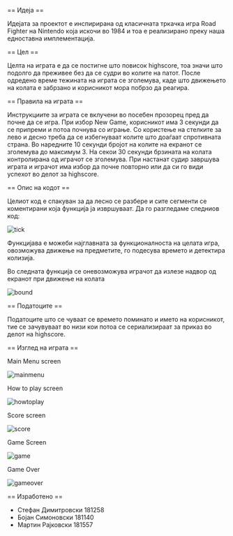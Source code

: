 == Идеја ==

Идејата за проектот е инспирирана од класичната тркачка игра Road Fighter на Nintendo кoja искочи во 1984 и тоа е реализирано преку наша едноставна имплементација.

== Цел ==

Целта на играта е да се постигне што повисок highscore, тоа значи што подолго да преживее без да се судри во колите на патот. После одредено време тежината на играта се зголемува, каде што движењето на колата е забрзано и корисникот мора побрзо да реагира.

== Правила на играта ==

Инструкциите за играта се вклучени во посебен прозорец пред да почне да се игра. При избор New Game, корисникот има 3 секунди да се припреми и потоа почнува со играње. Со користење на стелките за лево и десно треба да се избегнуваат колите што доаѓаат спротивната страна. Во наредните 10 секунди бројот на колите на екранот се зголемува до максимум 3. На секои 30 секунди брзината на колата контролирана од играчот се зголемува. При настанат судир завршува играта и играчот има избор да почне повторно или да си го види успехот во делот за highscore.

== Опис на кодот ==

Целиот код е спакуван за да лесно се разбере и сите сегменти се коментирани која функција ја извршуваат. Да го разгледаме следниов код:

<img src="https://i.imgur.com/S8EA6Xr.png" alt="tick"/>

Функцијава е можеби најглавната за функционалноста на целата игра, овозможува движење на предметите, го подесува времето и детектира колизија.

Во следната функција се оневозможува играчот да излезе надвор од екранот при движење на колата


<img src="https://i.imgur.com/zaDuwCf.png" alt="bound"/>

== Податоците ==

Податоците што се чуваат се времето поминато и името на корисникот, тие се зачувуваат во низи кои потоа се сериализираат за приказ во делот на highscore.

== Изглед на играта ==

Main Menu screen

<img src="https://i.imgur.com/mAUDOEx.png" alt="mainmenu"/>

How to play screen

<img src="https://i.imgur.com/7ykZWvv.png" alt="howtoplay"/>

Score screen

<img src="https://i.imgur.com/EJQ8rS1.png" alt="score"/>

Game Screen

<img src="https://i.imgur.com/ev6nIm5.png" alt="game"/>

Game Over

<img src="https://i.imgur.com/oMibqvH.png" alt="gameover"/>

== Изработено ==
<ul>
  <li>Стефан Димитровски 181258</li>
  <li>Бојан Симоновски 181140</li>
  <li>Мартин Рајковски 181557</li>
</ul>

